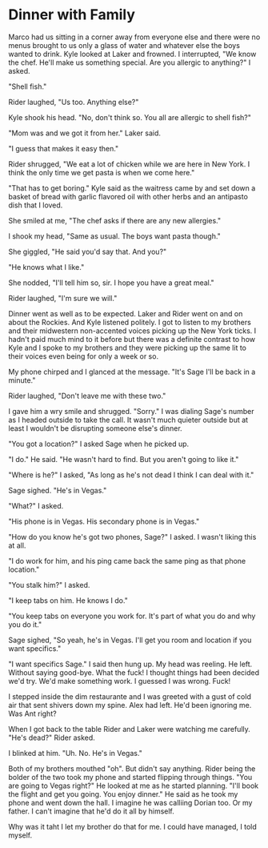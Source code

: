 # Dinner with Family
Marco had us sitting in a corner away from everyone else and there were no menus brought to us only a glass of water and whatever else the boys wanted to drink.  Kyle looked at Laker and frowned.  I interrupted, "We know the chef.  He'll make us something special.  Are you allergic to anything?"  I asked.

"Shell fish."

Rider laughed, "Us too.  Anything else?"

Kyle shook his head.  "No, don't think so.  You all are allergic to shell fish?"

"Mom was and we got it from her."  Laker said.

"I guess that makes it easy then."  

Rider shrugged, "We eat a lot of chicken while we are here in New York.  I think the only time we get pasta is when we come here."

"That has to get boring." Kyle said as the waitress came by and set down a basket of bread with garlic flavored oil with other herbs and an antipasto dish that I loved.  

She smiled at me, "The chef asks if there are any new allergies."

I shook my head, "Same as usual.  The boys want pasta though."

She giggled, "He said you'd say that.  And you?"

"He knows what I like."  

She nodded, "I'll tell him so, sir.  I hope you have a great meal."

Rider laughed, "I'm sure we will."

Dinner went as well as to be expected.  Laker and Rider went on and on about the Rockies.  And Kyle listened politely.  I got to listen to my brothers and their midwestern non-accented voices picking up the New York ticks.  I hadn't paid much mind to it before but there was a definite contrast to how Kyle and I spoke to my brothers and they were picking up the  same lit to their voices even being for only a week or so.

My phone chirped and I glanced at the message.  "It's Sage I'll be back in a minute."

Rider laughed, "Don't leave me with these two."

I gave him a wry smile and shrugged.  "Sorry."  I was dialing Sage's number as I headed outside to take the call.  It wasn't much quieter outside but at least I wouldn't be disrupting someone else's dinner.

"You got a location?"  I asked Sage when he picked up.

"I do."  He said.  "He wasn't hard to find.  But you aren't going to like it."

"Where is he?" I asked, "As long as he's not dead I think I can deal with it."

Sage sighed.  "He's in Vegas."

"What?"  I asked.

"His phone is in Vegas.  His secondary phone is in Vegas."  

"How do you know he's got two phones, Sage?"  I asked.  I wasn't liking this at all.

"I do work for him, and his ping came back the same ping as that phone location."

"You stalk him?"  I asked.

"I keep tabs on him.  He knows I do."

"You keep tabs on everyone you work for.  It's part of what you do and why you do it." 

Sage sighed, "So yeah, he's in Vegas.  I'll get you room and location if you want specifics."

"I want specifics Sage."  I said then hung up.  My head was reeling.  He left.  Without saying good-bye.  What the fuck!  I thought things had been decided we'd try.  We'd make something work.  I guessed I was wrong.  Fuck!

I stepped inside the dim restaurante and I was greeted with a gust of cold air that sent shivers down my spine.  Alex had left.  He'd been ignoring me.  Was Ant right?

When I got back to the table Rider and Laker were watching me carefully.  "He's dead?"  Rider asked.

I blinked at him.  "Uh.  No.  He's in Vegas."

Both of my brothers mouthed "oh".  But didn't say anything.  Rider being the bolder of the two took my phone and started flipping through things.  "You are going to Vegas right?"  He looked at me as he started planning.  "I'll book the flight and get you going.  You enjoy dinner."  He said as he took my phone and went down the hall.  I imagine he was calliing Dorian too.  Or my father.  I can't imagine that he'd do it all by himself.  

Why was it taht I let my brother do that for me.  I could have managed, I told myself.
<!--stackedit_data:
eyJoaXN0b3J5IjpbLTE4MzEyNDY5MzAsLTEyNjkzOTQyNTgsMT
U4MDk2NDYyMiwtNTc2MTczNjAwLDE4ODc0MTk5ODUsOTEwOTgz
Mjc3XX0=
-->